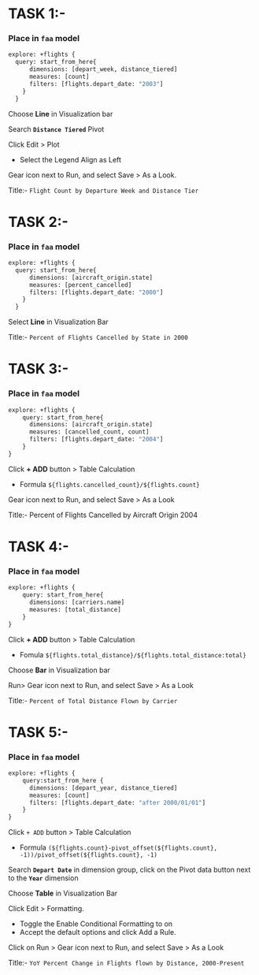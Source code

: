 
# TASK 1:-

### Place in `faa` model
```cmd
explore: +flights {
  query: start_from_here{
      dimensions: [depart_week, distance_tiered]
      measures: [count]
      filters: [flights.depart_date: "2003"]
    }
  }
```
Choose <b>Line</b> in Visualization bar

Search <b>`Distance Tiered`</b> Pivot

Click Edit > Plot
- Select the Legend Align as Left

Gear icon next to Run, and select Save > As a Look.

Title:- `Flight Count by Departure Week and Distance Tier`







# TASK 2:-

### Place in `faa` model
```cmd
explore: +flights {
  query: start_from_here{
      dimensions: [aircraft_origin.state]
      measures: [percent_cancelled]
      filters: [flights.depart_date: "2000"]
    }
  }
```

Select <b>Line</b> in Visualization Bar

Title:- `Percent of Flights Cancelled by State in 2000`




# TASK 3:-

### Place in `faa` model
```cmd
explore: +flights {
    query: start_from_here{
      dimensions: [aircraft_origin.state]
      measures: [cancelled_count, count]
      filters: [flights.depart_date: "2004"]
    }
}
```

Click <b>+ ADD</b> button > Table Calculation
- Formula `${flights.cancelled_count}/${flights.count}`

Gear icon next to Run, and select Save > As a Look

Title:- Percent of Flights Cancelled by Aircraft Origin 2004




# TASK 4:-

### Place in `faa` model
```cmd
explore: +flights {
    query: start_from_here{
      dimensions: [carriers.name]
      measures: [total_distance]
    }
}
```

Click <b>+ ADD</b> button > Table Calculation
- Fomula `${flights.total_distance}/${flights.total_distance:total}`

Choose <b>Bar</b> in Visualization bar

Run> Gear icon next to Run, and select Save > As a Look

Title:- `Percent of Total Distance Flown by Carrier`



# TASK 5:-

### Place in `faa` model
```cmd
explore: +flights {
    query:start_from_here {
      dimensions: [depart_year, distance_tiered]
      measures: [count]
      filters: [flights.depart_date: "after 2000/01/01"]
    }
}
```

Click `+ ADD` button > Table Calculation
- Formula `(${flights.count}-pivot_offset(${flights.count}, -1))/pivot_offset(${flights.count}, -1)`

Search <b>`Depart Date`</b> in dimension group, click on the Pivot data button next to the <b>`Year`</b> dimension

Choose <b>Table</b> in Visualization Bar

Click Edit > Formatting.
- Toggle the Enable Conditional Formatting to on
- Accept the default options and click Add a Rule.

Click on Run > Gear icon next to Run, and select Save > As a Look

Title:- `YoY Percent Change in Flights flown by Distance, 2000-Present`
